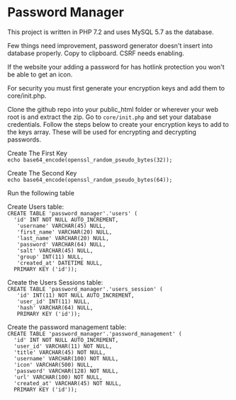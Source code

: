 # Password Manager

This project is written in PHP 7.2 and uses MySQL 5.7 as the database. 

Few things need improvement, password generator doesn't insert into database properly. Copy to clipboard. CSRF needs enabling.

If the website your adding a password for has hotlink protection you won't be able to get an icon.<br>

For security you must first generate your encryption keys and add them to core/init.php.

Clone the github repo into your public_html folder or wherever your web root is and extract the zip. 
Go to `core/init.php` and set your database credentials. Follow the steps below to create your encryption keys to add to the keys array. These will be used for encrypting and decrypting passwords.

Create The First Key <br>
`echo base64_encode(openssl_random_pseudo_bytes(32));`

Create The Second Key<br>
`echo base64_encode(openssl_random_pseudo_bytes(64));`

Run the following table

Create Users table: <br>
`CREATE TABLE 'password_manager'.'users' (`<br>
`  'id' INT NOT NULL AUTO_INCREMENT,`<br>
`   'username' VARCHAR(45) NULL,`<br>
`   'first_name' VARCHAR(20) NULL,`<br>
`   'last_name' VARCHAR(20) NULL,`<br>
`   'password' VARCHAR(64) NULL,`<br>
`   'salt' VARCHAR(45) NULL,`<br>
`   'group' INT(11) NULL,` <br>
`   'created_at' DATETIME NULL,`<br>
`  PRIMARY KEY ('id'));`<br>
   
Create the Users Sessions table: <br>
`CREATE TABLE 'password_manager'.'users_session' (`<br>
`   'id' INT(11) NOT NULL AUTO_INCREMENT,`<br>
`   'user_id' INT(11) NULL,`<br>
`   'hash' VARCHAR(64) NULL,`<br>
`   PRIMARY KEY ('id'));`

Create the password management table:<br>
`CREATE TABLE 'password_manager'.'password_management' (`<br>
`  'id' INT NOT NULL AUTO_INCREMENT,`<br>
`  'user_id' VARCHAR(11) NOT NULL,`<br>
`  'title' VARCHAR(45) NOT NULL,`<br>
`  'username' VARCHAR(100) NOT NULL,`<br>
`  'icon' VARCHAR(500) NULL,`<br>
`  'password' VARCHAR(128) NOT NULL,`<br>
`  'url' VARCHAR(100) NOT NULL,`<br>
`  'created_at' VARCHAR(45) NOT NULL,`<br>
`  PRIMARY KEY ('id'));`